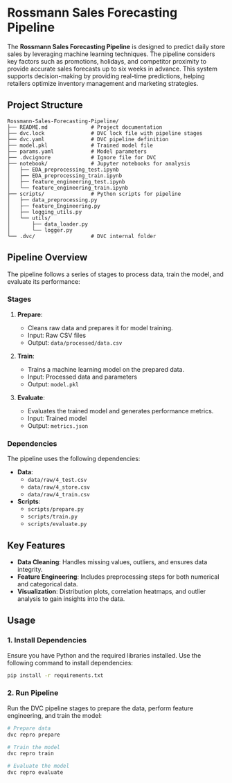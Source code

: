 
# Rossmann Sales Forecasting Pipeline

The **Rossmann Sales Forecasting Pipeline** is designed to predict daily store sales by leveraging machine learning techniques. The pipeline considers key factors such as promotions, holidays, and competitor proximity to provide accurate sales forecasts up to six weeks in advance. This system supports decision-making by providing real-time predictions, helping retailers optimize inventory management and marketing strategies.

## Project Structure

```plaintext
Rossmann-Sales-Forecasting-Pipeline/
├── README.md              # Project documentation
├── dvc.lock               # DVC lock file with pipeline stages
├── dvc.yaml               # DVC pipeline definition
├── model.pkl              # Trained model file
├── params.yaml            # Model parameters
├── .dvcignore             # Ignore file for DVC
├── notebook/              # Jupyter notebooks for analysis
│   ├── EDA_preprocessing_test.ipynb
│   ├── EDA_preprocessing_train.ipynb
│   ├── feature_engineering_test.ipynb
│   └── feature_engineering_train.ipynb
├── scripts/               # Python scripts for pipeline
│   ├── data_preprocessing.py
│   ├── feature_Engineering.py
│   ├── logging_utils.py
│   └── utils/
│       ├── data_loader.py
│       └── logger.py
└── .dvc/                  # DVC internal folder
```

## Pipeline Overview

The pipeline follows a series of stages to process data, train the model, and evaluate its performance:

### Stages
1. **Prepare**:
   - Cleans raw data and prepares it for model training.
   - Input: Raw CSV files
   - Output: `data/processed/data.csv`

2. **Train**:
   - Trains a machine learning model on the prepared data.
   - Input: Processed data and parameters
   - Output: `model.pkl`

3. **Evaluate**:
   - Evaluates the trained model and generates performance metrics.
   - Input: Trained model
   - Output: `metrics.json`

### Dependencies
The pipeline uses the following dependencies:
- **Data**:
  - `data/raw/4_test.csv`
  - `data/raw/4_store.csv`
  - `data/raw/4_train.csv`
- **Scripts**:
  - `scripts/prepare.py`
  - `scripts/train.py`
  - `scripts/evaluate.py`

## Key Features
- **Data Cleaning**: Handles missing values, outliers, and ensures data integrity.
- **Feature Engineering**: Includes preprocessing steps for both numerical and categorical data.
- **Visualization**: Distribution plots, correlation heatmaps, and outlier analysis to gain insights into the data.

## Usage

### 1. Install Dependencies
Ensure you have Python and the required libraries installed. Use the following command to install dependencies:

```bash
pip install -r requirements.txt
```

### 2. Run Pipeline
Run the DVC pipeline stages to prepare the data, perform feature engineering, and train the model:

```bash
# Prepare data
dvc repro prepare

# Train the model
dvc repro train

# Evaluate the model
dvc repro evaluate
```
